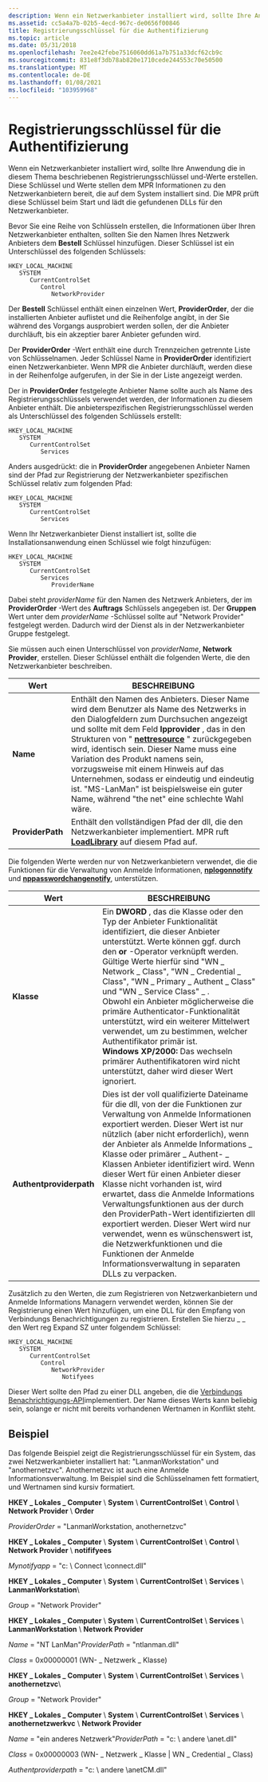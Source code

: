 ```yaml
---
description: Wenn ein Netzwerkanbieter installiert wird, sollte Ihre Anwendung die in diesem Thema beschriebenen Registrierungsschlüssel und-Werte erstellen.
ms.assetid: cc5a4a7b-02b5-4ecd-967c-de0656f00846
title: Registrierungsschlüssel für die Authentifizierung
ms.topic: article
ms.date: 05/31/2018
ms.openlocfilehash: 7ee2e42febe7516060dd61a7b751a33dcf62cb9c
ms.sourcegitcommit: 831e8f3db78ab820e1710cede244553c70e50500
ms.translationtype: MT
ms.contentlocale: de-DE
ms.lasthandoff: 01/08/2021
ms.locfileid: "103959968"
---
```

# <a name="authentication-registry-keys"></a>Registrierungsschlüssel für die Authentifizierung

Wenn ein Netzwerkanbieter installiert wird, sollte Ihre Anwendung die in diesem Thema beschriebenen Registrierungsschlüssel und-Werte erstellen. Diese Schlüssel und Werte stellen dem MPR Informationen zu den Netzwerkanbietern bereit, die auf dem System installiert sind. Die MPR prüft diese Schlüssel beim Start und lädt die gefundenen DLLs für den Netzwerkanbieter.

Bevor Sie eine Reihe von Schlüsseln erstellen, die Informationen über Ihren Netzwerkanbieter enthalten, sollten Sie den Namen Ihres Netzwerk Anbieters dem **Bestell** Schlüssel hinzufügen. Dieser Schlüssel ist ein Unterschlüssel des folgenden Schlüssels:

```
HKEY_LOCAL_MACHINE
   SYSTEM
      CurrentControlSet
         Control
            NetworkProvider
```

Der **Bestell** Schlüssel enthält einen einzelnen Wert, **ProviderOrder**, der die installierten Anbieter auflistet und die Reihenfolge angibt, in der Sie während des Vorgangs ausprobiert werden sollen, der die Anbieter durchläuft, bis ein akzeptier barer Anbieter gefunden wird.

Der **ProviderOrder** -Wert enthält eine durch Trennzeichen getrennte Liste von Schlüsselnamen. Jeder Schlüssel Name in **ProviderOrder** identifiziert einen Netzwerkanbieter. Wenn MPR die Anbieter durchläuft, werden diese in der Reihenfolge aufgerufen, in der Sie in der Liste angezeigt werden.

Der in **ProviderOrder** festgelegte Anbieter Name sollte auch als Name des Registrierungsschlüssels verwendet werden, der Informationen zu diesem Anbieter enthält. Die anbieterspezifischen Registrierungsschlüssel werden als Unterschlüssel des folgenden Schlüssels erstellt:

```
HKEY_LOCAL_MACHINE
   SYSTEM
      CurrentControlSet
         Services
```

Anders ausgedrückt: die in **ProviderOrder** angegebenen Anbieter Namen sind der Pfad zur Registrierung der Netzwerkanbieter spezifischen Schlüssel relativ zum folgenden Pfad:

```
HKEY_LOCAL_MACHINE
   SYSTEM
      CurrentControlSet
         Services
```

Wenn Ihr Netzwerkanbieter Dienst installiert ist, sollte die Installationsanwendung einen Schlüssel wie folgt hinzufügen:

```
HKEY_LOCAL_MACHINE
   SYSTEM
      CurrentControlSet
         Services
            ProviderName
```

Dabei steht *providerName* für den Namen des Netzwerk Anbieters, der im **ProviderOrder** -Wert des **Auftrags** Schlüssels angegeben ist. Der **Gruppen** Wert unter dem *providerName* -Schlüssel sollte auf "Network Provider" festgelegt werden. Dadurch wird der Dienst als in der Netzwerkanbieter Gruppe festgelegt.

Sie müssen auch einen Unterschlüssel von *providerName*, **Network Provider**, erstellen. Dieser Schlüssel enthält die folgenden Werte, die den Netzwerkanbieter beschreiben.



| Wert                       | BESCHREIBUNG                                                                                                                                                                                                                                                                                                                                                                                                                                                                   |
|-----------------------------|-------------------------------------------------------------------------------------------------------------------------------------------------------------------------------------------------------------------------------------------------------------------------------------------------------------------------------------------------------------------------------------------------------------------------------------------------------------------------------|
| **Name**<br/>         | Enthält den Namen des Anbieters. Dieser Name wird dem Benutzer als Name des Netzwerks in den Dialogfeldern zum Durchsuchen angezeigt und sollte mit dem Feld **lpprovider** , das in den Strukturen von " [**nettresource**](/windows/desktop/api/Winnetwk/ns-winnetwk-netresourcea) " zurückgegeben wird, identisch sein. Dieser Name muss eine Variation des Produkt namens sein, vorzugsweise mit einem Hinweis auf das Unternehmen, sodass er eindeutig und eindeutig ist. "MS-LanMan" ist beispielsweise ein guter Name, während "the net" eine schlechte Wahl wäre.<br/> |
| **ProviderPath**<br/> | Enthält den vollständigen Pfad der dll, die den Netzwerkanbieter implementiert. MPR ruft [**LoadLibrary**](/windows/desktop/api/libloaderapi/nf-libloaderapi-loadlibrarya) auf diesem Pfad auf.<br/>                                                                                                                                                                                                                                                                                                                                |



 

Die folgenden Werte werden nur von Netzwerkanbietern verwendet, die die Funktionen für die Verwaltung von Anmelde Informationen, [**nplogonnotify**](/windows/desktop/api/Npapi/nf-npapi-nplogonnotify) und [**nppasswordchangenotify**](/windows/desktop/api/Npapi/nf-npapi-nppasswordchangenotify), unterstützen.



| Wert                              | BESCHREIBUNG                                                                                                                                                                                                                                                                                                                                                                                                                                                                                                                                                                     |
|------------------------------------|---------------------------------------------------------------------------------------------------------------------------------------------------------------------------------------------------------------------------------------------------------------------------------------------------------------------------------------------------------------------------------------------------------------------------------------------------------------------------------------------------------------------------------------------------------------------------------|
| **Klasse**<br/>               | Ein **DWORD** , das die Klasse oder den Typ der Anbieter Funktionalität identifiziert, die dieser Anbieter unterstützt. Werte können ggf. durch den **or** -Operator verknüpft werden. Gültige Werte hierfür sind "WN \_ Network \_ Class", "WN \_ Credential \_ Class", "WN \_ Primary \_ Authent \_ Class" und "WN \_ Service Class" \_ .<br/> Obwohl ein Anbieter möglicherweise die primäre Authenticator-Funktionalität unterstützt, wird ein weiterer Mittelwert verwendet, um zu bestimmen, welcher Authentifikator primär ist.<br/> **Windows XP/2000:** Das wechseln primärer Authentifikatoren wird nicht unterstützt, daher wird dieser Wert ignoriert. <br/> |
| **Authentproviderpath**<br/> | Dies ist der voll qualifizierte Dateiname für die dll, von der die Funktionen zur Verwaltung von Anmelde Informationen exportiert werden. Dieser Wert ist nur nützlich (aber nicht erforderlich), wenn der Anbieter als Anmelde Informations \_ Klasse oder primärer \_ Authent- \_ Klassen Anbieter identifiziert wird. Wenn dieser Wert für einen Anbieter dieser Klasse nicht vorhanden ist, wird erwartet, dass die Anmelde Informations Verwaltungsfunktionen aus der durch den ProviderPath-Wert identifizierten dll exportiert werden. Dieser Wert wird nur verwendet, wenn es wünschenswert ist, die Netzwerkfunktionen und die Funktionen der Anmelde Informationsverwaltung in separaten DLLs zu verpacken.<br/>  |



 

Zusätzlich zu den Werten, die zum Registrieren von Netzwerkanbietern und Anmelde Informations Managern verwendet werden, können Sie der Registrierung einen Wert hinzufügen, um eine DLL für den Empfang von Verbindungs Benachrichtigungen zu registrieren. Erstellen Sie hierzu \_ \_ den Wert reg Expand SZ unter folgendem Schlüssel:

```
HKEY_LOCAL_MACHINE
   SYSTEM
      CurrentControlSet
         Control
            NetworkProvider
               Notifyees
```

Dieser Wert sollte den Pfad zu einer DLL angeben, die die [Verbindungs Benachrichtigungs-API](connection-notification-api.md)implementiert. Der Name dieses Werts kann beliebig sein, solange er nicht mit bereits vorhandenen Wertnamen in Konflikt steht.

## <a name="example"></a>Beispiel

Das folgende Beispiel zeigt die Registrierungsschlüssel für ein System, das zwei Netzwerkanbieter installiert hat: "LanmanWorkstation" und "anothernetzvc". Anothernetzvc ist auch eine Anmelde Informationsverwaltung. Im Beispiel sind die Schlüsselnamen fett formatiert, und Wertnamen sind kursiv formatiert.

**HKEY \_ Lokales \_ Computer** \\ **System** \\ **CurrentControlSet** \\ **Control** \\ **Network Provider** \\ **Order**

*ProviderOrder* = "LanmanWorkstation, anothernetzvc"

**HKEY \_ Lokales \_ Computer** \\ **System** \\ **CurrentControlSet** \\ **Control** \\ **Network Provider** \\ **notififyees**

*Mynotifyapp* = "c: \\ Connect \\connect.dll"

**HKEY \_ Lokales \_ Computer** \\ **System** \\ **CurrentControlSet** \\ **Services** \\ **LanmanWorkstation**\\

*Group* = "Network Provider"

**HKEY \_ Lokales \_ Computer** \\ **System** \\ **CurrentControlSet** \\ **Services** \\ **LanmanWorkstation** \\ **Network Provider**

*Name* = "NT LanMan"*ProviderPath* = "ntlanman.dll"

*Class* = 0x00000001 (WN- \_ Netzwerk \_ Klasse)

**HKEY \_ Lokales \_ Computer** \\ **System** \\ **CurrentControlSet** \\ **Services** \\ **anothernetzvc**\\

*Group* = "Network Provider"

**HKEY \_ Lokales \_ Computer** \\ **System** \\ **CurrentControlSet** \\ **Services** \\ **anothernetzwerkvc** \\ **Network Provider**

*Name* = "ein anderes Netzwerk"*ProviderPath* = "c: \\ andere \\anet.dll"

*Class* = 0x00000003 (WN- \_ Netzwerk \_ Klasse \| WN \_ Credential \_ Class)

*Authentproviderpath* = "c: \\ andere \\anetCM.dll"

 

